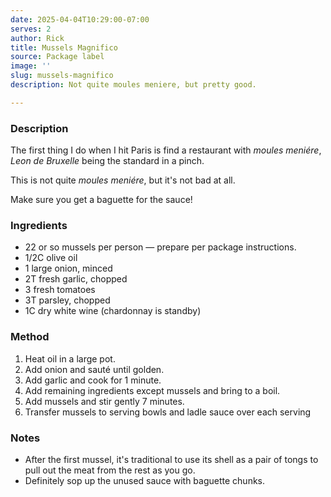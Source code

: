 ```yaml
---
date: 2025-04-04T10:29:00-07:00
serves: 2
author: Rick
title: Mussels Magnifico
source: Package label
image: ''
slug: mussels-magnifico
description: Not quite moules meniere, but pretty good.

---
```

### Description

The first thing I do when I hit Paris is find a restaurant with _moules meniére_, _Leon de Bruxelle_ being the standard in a pinch.

This is not quite _moules meniére_, but it's not bad at all.

Make sure you get a baguette for the sauce!

### Ingredients

* 22 or so mussels per person &mdash; prepare per package instructions.
* 1/2C olive oil
* 1 large onion, minced
* 2T fresh garlic, chopped
* 3 fresh tomatoes
* 3T parsley, chopped
* 1C dry white wine (chardonnay is standby)

### Method

1. Heat oil in a large pot.
2. Add onion and sauté until golden.
3. Add garlic and cook for 1 minute.
4. Add remaining ingredients except mussels and bring to a boil.
5. Add mussels and stir gently 7 minutes.
6. Transfer mussels to serving bowls and ladle sauce over each serving

### Notes

* After the first mussel, it's traditional to use its shell as a pair of tongs to pull out the meat from the rest as you go.
* Definitely sop up the unused sauce with baguette chunks.

